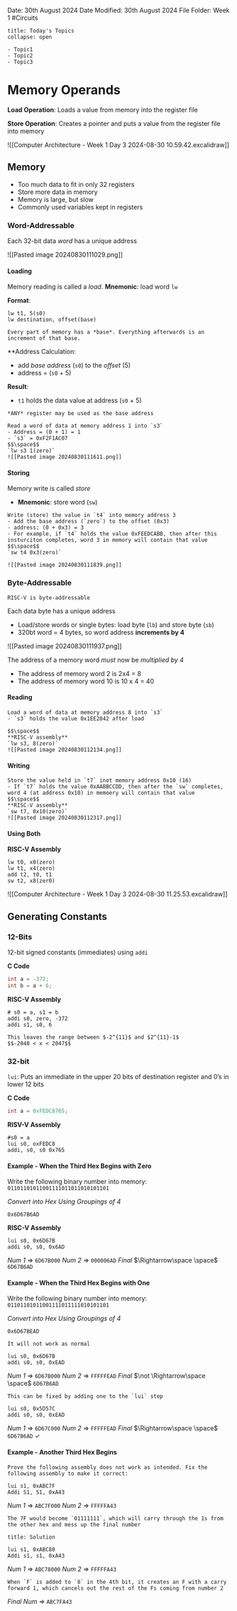 Date: 30th August 2024
Date Modified: 30th August 2024
File Folder: Week 1
#Circuits

```ad-abstract
title: Today's Topics
collapse: open

- Topic1
- Topic2
- Topic3

```

# Memory Operands

**Load Operation**: Loads a value from memory into the register file

**Store Operation**: Creates a pointer and puts a value from the register file into memory

![[Computer Architecture - Week 1 Day 3 2024-08-30 10.59.42.excalidraw]]

## Memory

- Too much data to fit in only 32 registers
- Store more data in memory
- Memory is large, but slow
- Commonly used variables kept in registers

### Word-Addressable

Each 32-bit data *word* has a unique address

![[Pasted image 20240830111029.png]]

#### Loading

Memory reading is called a *load*. **Mnemonic**: load word `lw`

**Format**:
```
lw t1, 5(s0)
lw destination, offset(base)
```
```ad-note
Every part of memory has a *base*. Everything afterwards is an increment of that base.
```

**Address Calculation:
- add *base address* (`s0`) to the *offset* (5)
- address = (`s0` + 5)

**Result**:
- `t1` holds the data value at address (`s0` + 5)

```ad-important
*ANY* register may be used as the base address
```

```ad-example
Read a word of data at memory address 1 into `s3`
- Address = (0 + 1) = 1
- `s3` = 0xF2F1AC07
$$\space$$
`lw s3 1(zero)`
![[Pasted image 20240830111611.png]]
```
#### Storing

Memory write is called *store*
- **Mnemonic**: store word (`sw`)

```ad-example
Write (store) the value in `t4` into memory address 3
- Add the base address (`zero`) to the offset (0x3)
- address: (0 + 0x3) = 3
- For example, if `t4` holds the value 0xFEEDCABB, then after this insturciton completes, word 3 in memory will contain that value
$$\space$$
`sw t4 0x3(zero)`

![[Pasted image 20240830111839.png]]
```
### Byte-Addressable

```ad-important
RISC-V is byte-addressable
```

Each data byte has a unique address
- Load/store words or single bytes: load byte (`lb`) and store byte (`sb`)
- 320bt word = 4 bytes, so word address **increments by 4**

![[Pasted image 20240830111937.png]]

The address of a memory word *must* now be *multiplied by 4*
- The address of memory word 2 is 2x4 = 8
- The address of memory word 10 is 10 x 4 = 40

#### Reading

```ad-example
Load a word of data at memory address 8 into `s3`
- `s3` holds the value 0x1EE2842 after load

$$\space$$
**RISC-V assembly**
`lw s3, 8(zero)`
![[Pasted image 20240830112134.png]]
```

#### Writing

```ad-example
Store the value held in `t7` inot memory address 0x10 (16)
- If `t7` holds the value 0xAABBCCDD, then after the `sw` completes, word 4 (at address 0x10) in memoery will contain that value
$$\space$$
**RISC-V assembly**
`sw t7, 0x10(zero)`
![[Pasted image 20240830112317.png]]
```

#### Using Both

**RISC-V Assembly**

```
lw t0, x0(zero)
lw t1, x4(zero)
add t2, t0, t1
sw t2, x8(zer0)
```

![[Computer Architecture - Week 1 Day 3 2024-08-30 11.25.53.excalidraw]]

## Generating Constants

### 12-Bits

12-bit signed constants (immediates) using `addi`

**C Code**
```c
int a = -372;
int b = a + 6;
```

**RISC-V Assembly**
```
# s0 = a, s1 = b
addi s0, zero, -372
addi s1, s0, 6
```

```ad-warning
This leaves the range between $-2^{11}$ and $2^{11}-1$
$$-2048 < x < 2047$$
```

### 32-bit

`lui`: Puts an immediate in the upper 20 bits of destination register and 0’s in lower 12 bits

**C Code**
```c
int a = 0xFEDC8765;
```

**RISV-V Assembly**

```
#s0 = a
lui s0, oxFEDC8
addi, s0, s0 0x765
```

#### Example - When the Third Hex Begins with Zero

Write the following binary number into memory: `01101101011001111011011010101101`

*Convert into Hex Using Groupings of 4*

`0x6D67B6AD`

**RISC-V Assembly**

```
lui s0, 0x6D67B
addi s0, s0, 0x6AD
```
*Num 1* $\Rightarrow$ `6D67B000`
*Num 2* $\Rightarrow$ `000006AD`
*Final* $\Rightarrow\space \space$ `6D67B6AD`

#### Example - When the Third Hex Begins with One

Write the following binary number into memory: `01101101011001111011111010101101`

*Convert into Hex Using Groupings of 4*

`0x6D67BEAD`

```ad-danger
It will not work as normal
```
```
lui s0, 0x6D67B
addi s0, s0, 0xEAD
```

*Num 1* $\Rightarrow$ `6D67B000`
*Num 2* $\Rightarrow$ `FFFFFEAD`
*Final* $\not \Rightarrow\space \space$ `6D67B6AD`

```ad-important
This can be fixed by adding one to the `lui` step
```

```
lui s0, 0x5D57C
addi s0, s0, 0xEAD
```

*Num 1* $\Rightarrow$ `6D67C000`
*Num 2* $\Rightarrow$ `FFFFFEAD`
*Final* $\Rightarrow\space \space$ `6D67B6AD` $\checkmark$

#### Example - Another Third Hex Begins

```ad-question
Prove the following assembly does not work as intended. Fix the following assembly to make it correct:
```

```
lui s1, 0xABC7F
Addi S1, S1, 0xA43
```
*Num 1* $\Rightarrow$ `ABC7F000`
*Num 2* $\Rightarrow$ `FFFFFA43`

```ad-note
The 7F would become `01111111`, which will carry through the 1s from the other hex and mess up the final number
```

```ad-check
title: Solution
```

```
lui s1, 0xABC80
Addi s1, s1, 0xA43
```
*Num 1* $\Rightarrow$ `ABC78000`
*Num 2* $\Rightarrow$ `FFFFFA43`

```ad-note
When `F` is added to `8` in the 4th bit, it creates an F with a carry forward 1, which cancels out the rest of the Fs coming from number 2
```

*Final Num* $\Rightarrow$ `ABC7FA43`



